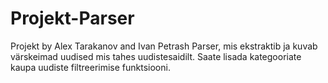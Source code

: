 # Projekt-Parser
Projekt by Alex Tarakanov and Ivan Petrash
Parser, mis ekstraktib ja kuvab värskeimad uudised mis tahes uudistesaidilt. Saate lisada kategooriate kaupa uudiste filtreerimise funktsiooni.
